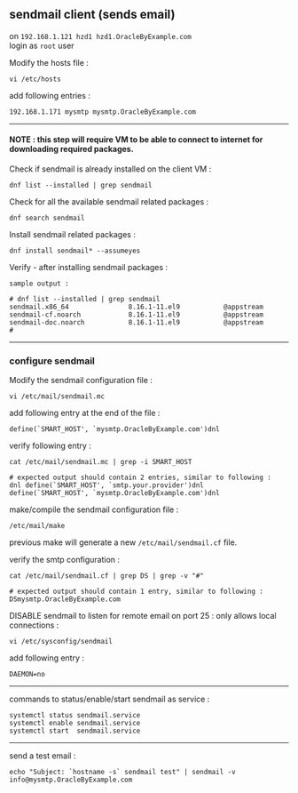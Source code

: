 ## sendmail client (sends email)

on ` 192.168.1.121 hzd1 hzd1.OracleByExample.com ` <br>
login as ` root ` user

Modify the hosts file :
```
vi /etc/hosts
```

add following entries :
```
192.168.1.171 mysmtp mysmtp.OracleByExample.com
```

---

#### NOTE : this step will require VM to be able to connect to internet for downloading required packages.

Check if sendmail is already installed on the client VM :
```
dnf list --installed | grep sendmail
```

Check for all the available sendmail related packages :
```
dnf search sendmail
```

Install sendmail related packages :
```
dnf install sendmail* --assumeyes
```

Verify - after installing sendmail packages :
```
sample output :

# dnf list --installed | grep sendmail
sendmail.x86_64               8.16.1-11.el9           @appstream
sendmail-cf.noarch            8.16.1-11.el9           @appstream
sendmail-doc.noarch           8.16.1-11.el9           @appstream
#
```

---

### configure sendmail

Modify the sendmail configuration file :
```
vi /etc/mail/sendmail.mc
```

add following entry at the end of the file :
```
define(`SMART_HOST', `mysmtp.OracleByExample.com')dnl
```

verify following entry :
```
cat /etc/mail/sendmail.mc | grep -i SMART_HOST

# expected output should contain 2 entries, similar to following :
dnl define(`SMART_HOST', `smtp.your.provider')dnl
define(`SMART_HOST', `mysmtp.OracleByExample.com')dnl
```

make/compile the sendmail configuration file :
```
/etc/mail/make
```

previous make will generate a new ` /etc/mail/sendmail.cf ` file.

verify the smtp configuration :
```
cat /etc/mail/sendmail.cf | grep DS | grep -v "#"

# expected output should contain 1 entry, similar to following :
DSmysmtp.OracleByExample.com
```

DISABLE sendmail to listen for remote email on port 25 : only allows local connections :
```
vi /etc/sysconfig/sendmail
```

add following entry :
```
DAEMON=no
```

---

commands to status/enable/start sendmail as service :
```
systemctl status sendmail.service
systemctl enable sendmail.service
systemctl start  sendmail.service
```

---

send a test email :
```
echo "Subject: `hostname -s` sendmail test" | sendmail -v info@mysmtp.OracleByExample.com
```

